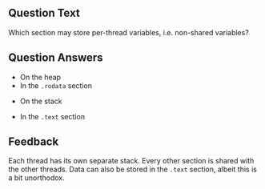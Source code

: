 ## Question Text

Which section may store per-thread variables, i.e. non-shared variables?

## Question Answers

- On the heap
- In the `.rodata` section
+ On the stack
- In the `.text` section

## Feedback

Each thread has its own separate stack.
Every other section is shared with the other threads.
Data can also be stored in the `.text` section, albeit this is a bit unorthodox.
